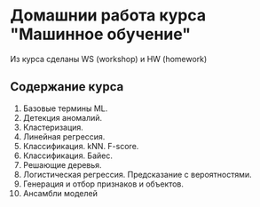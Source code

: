 # Домашнии работа курса "Машинное обучение"

Из курса сделаны WS (workshop) и HW (homework)

## Содержание курса

1. Базовые термины ML.
2. Детекция аномалий.
3. Кластеризация.
4. Линейная регрессия.
5. Классификация. kNN. F-score.
6. Классификация. Байес.
7. Решающие деревья.
8. Логистическая регрессия. Предсказание с вероятностями.
9. Генерация и отбор признаков и объектов.
10. Ансамбли моделей
